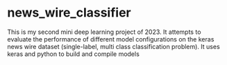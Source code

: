 # news_wire_classifier
This is my second mini deep learning project of 2023. It attempts to evaluate the performance of different model configurations on the keras news wire dataset (single-label, multi class classification problem). It uses keras and python to build and compile models
